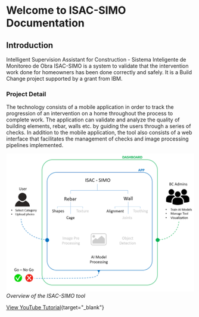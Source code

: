 # Welcome to ISAC-SIMO Documentation

## Introduction
Intelligent Supervision Assistant for Construction - Sistema Inteligente de Monitoreo de Obra
ISAC-SIMO is a system to validate that the intervention work done for homeowners has been done
correctly and safely. It is a Build Change project supported by a grant from IBM.

### Project Detail
The technology consists of a mobile application in order to track the progression of an intervention on a
home throughout the process to complete work. The application can validate and analyze the quality of
building elements, rebar, walls etc. by guiding the users through a series of checks. In addition to the
mobile application, the tool also consists of a web interface that facilitates the management of checks and
image processing pipelines implemented.

![](./assets/image1.png "Detail" )
*Overview of the ISAC-SIMO tool*

[View YouTube Tutorial](https://www.youtube.com/watch?v=-hEAq4b0ZI8&list=PL4YKtHOKDWhoytN5RkFkNB9lLuN4eMlQH){target="_blank"}
